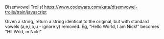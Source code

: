 Disemvowel Trolls!
https://www.codewars.com/kata/disemvowel-trolls/train/javascript

Given a string, return a string identical to the original, but with standard vowels (a,e,i,o,u - ignore y) removed. Eg, "Hello World, I am Nick!" becomes "Hll Wrld,  m Nck!"

